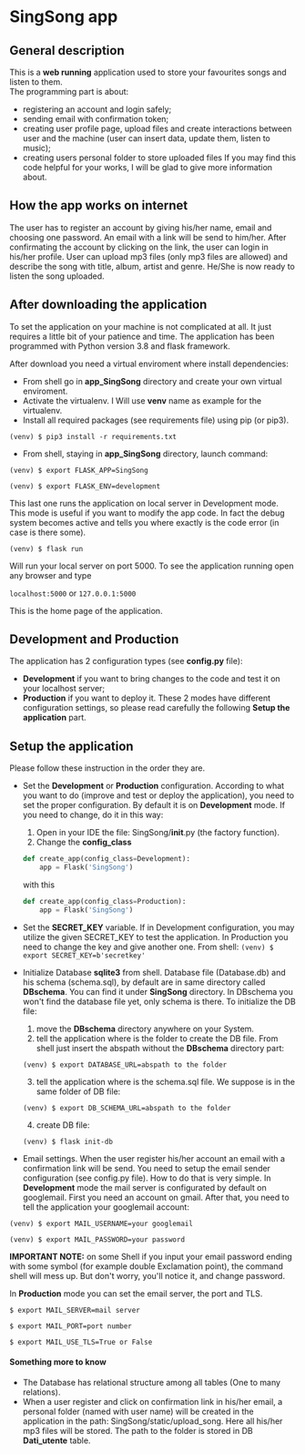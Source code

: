 # SingSong app

## General description
This is a **web running** application used to store your favourites songs and listen to them.  
The programming part is about:
- registering an account and login safely;
- sending email with confirmation token;
- creating user profile page, upload files and create interactions between user and
the machine (user can insert data, update them, listen to music);
- creating users personal folder to store uploaded files
If you may find this code helpful for your works, I will be glad to give more information about.


## How the app works on internet
The user has to register an account by giving his/her name, email and choosing
one password. An email with a link will be send to him/her. After confirmating the
account by clicking on the link, the user can login in his/her profile.
User can upload mp3 files (only mp3 files are allowed) and describe the song with
title, album, artist and genre.
He/She is now ready to listen the song uploaded.


## After downloading the application
To set the application on your machine is not complicated at all. It just requires
a little bit of your patience and time.
The application has been programmed with Python version 3.8 and flask framework.

After download you need a virtual enviroment where install dependencies:
- From shell go in **app_SingSong** directory and create your own virtual enviroment.
- Activate the virtualenv. I Will use **venv** name as example for the virtualenv.
- Install all required packages (see requirements file) using pip (or pip3).

`(venv) $ pip3 install -r requirements.txt`

- From shell, staying in **app_SingSong** directory, launch command:

`(venv) $ export FLASK_APP=SingSong`

`(venv) $ export FLASK_ENV=development`

This last one runs the application on local server in Development mode.
This mode is useful if you want to modify the app code. In fact the debug system
becomes active and tells you where exactly is the code error (in case is there some).

`(venv) $ flask run`

Will run your local server on port 5000.
To see the application running open any browser and type

`localhost:5000` or `127.0.0.1:5000`

This is the home page of the application.


## Development and Production
The application has 2 configuration types (see **config.py** file):
- **Development** if you want to bring changes to the code and test it on your
localhost server;
- **Production** if you want to deploy it.
These 2 modes have different configuration settings, so please read carefully the
following **Setup the application** part.


## Setup the application
Please follow these instruction in the order they are.
- Set the **Development** or **Production** configuration.
According to what you want to do (improve and test or deploy the application), you
need to set the proper configuration. By default it is on **Development** mode.
If you need to change, do it in this way:
  1. Open in your IDE the file: SingSong/__init__.py (the factory function).
  2. Change the **config_class**
  ```python
  def create_app(config_class=Development):
      app = Flask('SingSong')
  ```

  with this
  ```python
  def create_app(config_class=Production):
      app = Flask('SingSong')
  ```
- Set the **SECRET_KEY** variable. If in Development configuration, you may utilize the given SECRET_KEY to test the application. In Production you need to change the key and give another one. From shell:
`(venv) $ export SECRET_KEY=b'secretkey'`

- Initialize Database **sqlite3** from shell.
Database file (Database.db) and his schema (schema.sql), by default are in same
directory called **DBschema**. You can find it under **SingSong** directory.
In DBschema you won't find the database file yet, only schema is there. To initialize
the DB file:
  1. move the **DBschema** directory anywhere on your System.
  2. tell the application where is the folder to create the DB file.
  From shell just insert the abspath without the **DBschema** directory part:
  
  `(venv) $ export DATABASE_URL=abspath to the folder`
  
  3. tell the application where is the schema.sql file. We suppose is in the same folder
  of DB file:
  
  `(venv) $ export DB_SCHEMA_URL=abspath to the folder`
  
  4. create DB file:

  `(venv) $ flask init-db`

- Email settings.
When the user register his/her account an email with a confirmation link will be send.
You need to setup the email sender configuration (see config.py file).
How to do that is very simple.
In **Development** mode the mail server is configurated by default on googlemail.
First you need an account on gmail. After that, you need to tell the application
your googlemail account:

`(venv) $ export MAIL_USERNAME=your googlemail`

`(venv) $ export MAIL_PASSWORD=your password`

**IMPORTANT NOTE:** on some Shell if you input your email password ending with some
symbol (for example double Exclamation point), the command shell will mess up.
But don't worry, you'll notice it, and change password.


In **Production** mode you can set the email server, the port and TLS.

`$ export MAIL_SERVER=mail server`

`$ export MAIL_PORT=port number`

`$ export MAIL_USE_TLS=True or False`

#### Something more to know
- The Database has relational structure among all tables (One to many relations).
- When a user register and click on confirmation link in his/her email, a personal
folder (named with user name) will be created in the application in the path:
SingSong/static/upload_song. Here all his/her mp3 files will be stored. The path
to the folder is stored in DB **Dati_utente** table.

